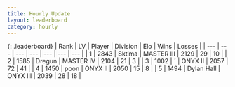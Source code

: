 ```yaml
---
title: Hourly Update
layout: leaderboard
category: hourly
---
```


{: .leaderboard}
| Rank | LV | Player | Division | Elo | Wins | Losses |
| --- | --- | --- | --- | --- | --- | --- |
| <span data-change="0">1</span> | 2843 | <span title="ID: 353063">Sktima</span> | MASTER III | <span data-change="0">2129</span> | <span data-change="0">29</span> | <span data-change="0">10</span> |
| <span data-change="0">2</span> | 1585 | <span title="ID: 337810">Dregun</span> | MASTER IV | <span data-change="20">2104</span> | <span data-change="2">21</span> | <span data-change="0">3</span> |
| <span data-change="0">3</span> | 1002 | <span title="ID: 224611">´</span> | ONYX II | <span data-change="0">2057</span> | <span data-change="0">72</span> | <span data-change="0">41</span> |
| <span data-change="0">4</span> | 1450 | <span title="ID: 540690">poon</span> | ONYX II | <span data-change="0">2050</span> | <span data-change="0">15</span> | <span data-change="0">8</span> |
| <span data-change="10">5</span> | 1494 | <span title="ID: 174294">Dylan Hall</span> | ONYX III | <span data-change="74">2039</span> | <span data-change="7">28</span> | <span data-change="0">18</span> |